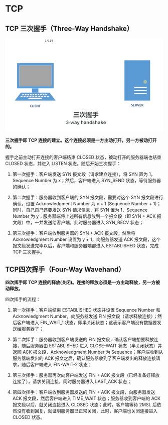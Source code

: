 # TCP
## TCP 三次握手（Three-Way Handshake）
![tcp-handshake](./images/tcp-1.gif "handshake")

**三次握手即 TCP 连接的建立。这个连接必须是一方主动打开，另一方被动打开的。**

握手之前主动打开连接的客户端结束 CLOSED 状态，被动打开的服务器端也结束 CLOSED 状态，并进入 LISTEN 状态。随后开始三次握手：

1. 第一次握手：客户端发送 SYN 报文段（请求建立连接），将 SYN 置为 1，Sequence Number 为 x；然后，客户端进入 SYN_SEND 状态，等待服务器的确认；

2. 第二次握手：服务器收到客户端的 SYN 报文段，需要对这个 SYN 报文段进行确认，设置 Acknowledgment Number 为 x + 1 (Sequence Number + 1)；同时，自己自己还要发送 SYN 请求信息，将 SYN 置为 1，Sequence Number 为 y；服务器端将上述所有信息放到一个报文段（即 SYN + ACK 报文段）中，一并发送给客户端，此时服务器进入 SYN_RECV 状态；

3. 第三次握手：客户端收到服务器的 SYN + ACK 报文段。然后将 Acknowledgment Number 设置为 y + 1，向服务器发送 ACK 报文段，这个报文段发送完毕以后，客户端和服务器端都进入 ESTABLISHED 状态，完成 TCP 三次握手。

## TCP四次挥手（Four-Way Wavehand）
**四次挥手即 TCP 连接的释放(关闭)。连接的释放必须是一方主动释放，另一方被动释放。**

四次挥手的流程：

1. 第一次挥手：客户端结束 ESTABLISHED 状态并设置 Sequence Number 和 Acknowledgment Number，向服务器发送 FIN 报文段（请求释放连接）；然后客户端进入 FIN_WAIT_1 状态，即半关闭状态；这表示客户端没有数据要发送给服务器了；

2. 第二次挥手：服务器收到客户端发送的 FIN 报文段，确认客户端想要释放连接，随后服务器由 ESTABLISHED 进入 CLOSE-WAIT 状态（半关闭状态）并返回 ACK 报文段，Acknowledgment Number 为 Sequence；客户端收到从服务器端发出的 ACK 报文之后，确认服务器收到了客户端发出的释放连接请求，随后客户端进入 FIN-WAIT-2 状态；

3. 第三次挥手：服务器再次向客户端发送 FIN + ACK 报文段（已经准备好释放连接了），请求关闭连接，同时服务器进入 LAST_ACK 状态；

4. 第四次挥手：客户端收到服务器发送的 FIN + ACK 报文段，向服务器发送 ACK 报文段，然后客户端进入 TIME_WAIT 状态；服务器收到客户端的 ACK 报文段以后，就关闭连接进入 CLOSED 状态；此时，客户端等待 2MSL 后依然没有收到回复，就证明服务器已正常关闭，此时，客户端也关闭连接进入 CLOSED 状态。

